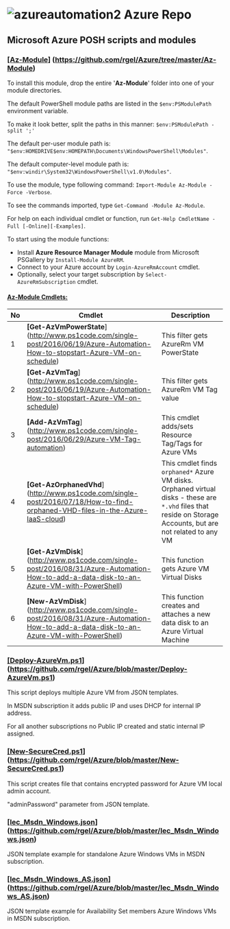# ![azureautomation2](https://cloud.githubusercontent.com/assets/6964549/17082193/9aade278-517d-11e6-8db1-1f04fb786e81.png) Azure Repo
## Microsoft Azure POSH scripts and modules

### <ins>[Az-Module</ins>] (https://github.com/rgel/Azure/tree/master/Az-Module)

To install this module, drop the entire '<b>Az-Module</b>' folder into one of your module directories.

The default PowerShell module paths are listed in the `$env:PSModulePath` environment variable.

To make it look better, split the paths in this manner: `$env:PSModulePath -split ';'`

The default per-user module path is: `"$env:HOMEDRIVE$env:HOMEPATH\Documents\WindowsPowerShell\Modules"`.

The default computer-level module path is: `"$env:windir\System32\WindowsPowerShell\v1.0\Modules"`.

To use the module, type following command: `Import-Module Az-Module -Force -Verbose`.

To see the commands imported, type `Get-Command -Module Az-Module`.

For help on each individual cmdlet or function, run `Get-Help CmdletName -Full [-Online][-Examples]`.

To start using the module functions:

+ Install <b>Azure Resource Manager Module</b> module from Microsoft PSGallery by `Install-Module AzureRM`.
+ Connect to your Azure account by `Login-AzureRmAccount` cmdlet.
+ Optionally, select your target subscription by `Select-AzureRmSubscription` cmdlet.

#### <b><ins>Az-Module Cmdlets:</ins></b>

|No|Cmdlet|Description|
|----|----|----|
|1|<b> [Get-AzVmPowerState</b>] (http://www.ps1code.com/single-post/2016/06/19/Azure-Automation-How-to-stopstart-Azure-VM-on-schedule)|This filter gets AzureRm VM PowerState|
|2|<b> [Get-AzVmTag</b>] (http://www.ps1code.com/single-post/2016/06/19/Azure-Automation-How-to-stopstart-Azure-VM-on-schedule)|This filter gets AzureRm VM Tag value|
|3|<b> [Add-AzVmTag</b>] (http://www.ps1code.com/single-post/2016/06/29/Azure-VM-Tag-automation)|This cmdlet adds/sets Resource Tag/Tags for Azure VMs|
|4|<b> [Get-AzOrphanedVhd</b>] (http://www.ps1code.com/single-post/2016/07/18/How-to-find-orphaned-VHD-files-in-the-Azure-IaaS-cloud)|This cmdlet finds `orphaned*` Azure VM disks. Orphaned virtual disks - these are `*.vhd` files that reside on Storage Accounts, but are not related to any VM|
|5|<b> [Get-AzVmDisk</b>] (http://www.ps1code.com/single-post/2016/08/31/Azure-Automation-How-to-add-a-data-disk-to-an-Azure-VM-with-PowerShell)|This function gets Azure VM Virtual Disks|
|6|<b> [New-AzVmDisk</b>] (http://www.ps1code.com/single-post/2016/08/31/Azure-Automation-How-to-add-a-data-disk-to-an-Azure-VM-with-PowerShell)|This function creates and attaches a new data disk to an Azure Virtual Machine|

### <ins>[Deploy-AzureVm.ps1</ins>] (https://github.com/rgel/Azure/blob/master/Deploy-AzureVm.ps1)

This script deploys multiple Azure VM from JSON templates.

In MSDN subscription it adds public IP and uses DHCP for internal IP address.

For all another subscriptions no Public IP created and static internal IP assigned.

### <ins>[New-SecureCred.ps1</ins>] (https://github.com/rgel/Azure/blob/master/New-SecureCred.ps1)

This script creates file that contains encrypted password for Azure VM local admin account.

"adminPassword" parameter from JSON template.

### <ins>[Iec_Msdn_Windows.json</ins>] (https://github.com/rgel/Azure/blob/master/Iec_Msdn_Windows.json)

JSON template example for standalone Azure Windows VMs in MSDN subscription.

### <ins>[Iec_Msdn_Windows_AS.json</ins>] (https://github.com/rgel/Azure/blob/master/Iec_Msdn_Windows_AS.json)

JSON template example for Availability Set members Azure Windows VMs in MSDN subscription.
